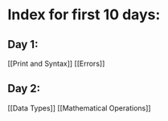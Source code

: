 # Index for first 10 days:
## Day 1:
[[Print and Syntax]]
[[Errors]]
## Day 2:
[[Data Types]]
[[Mathematical Operations]]
